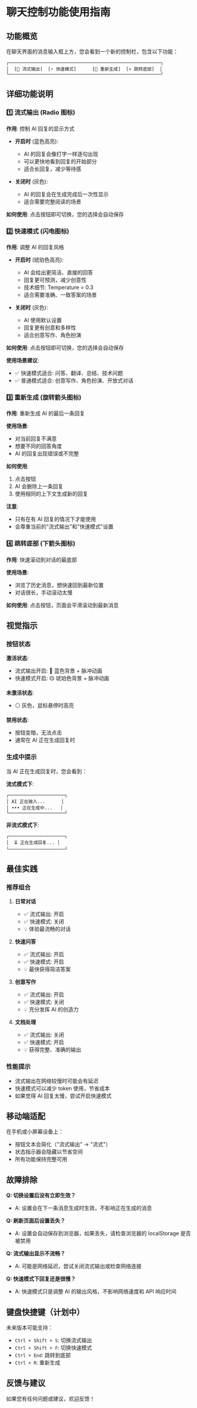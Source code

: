 # 聊天控制功能使用指南

## 功能概览

在聊天界面的消息输入框上方，您会看到一个新的控制栏，包含以下功能：

```
┌─────────────────────────────────────────────────────────┐
│  [🔵 流式输出]  [⚡ 快速模式]      [🔄 重新生成]  [⬇ 跳转底部]  │
└─────────────────────────────────────────────────────────┘
```

## 详细功能说明

### 1️⃣ 流式输出 (Radio 图标)

**作用**: 控制 AI 回复的显示方式

- **开启时** (蓝色高亮):
  - AI 的回复会像打字一样逐句出现
  - 可以更快地看到回复的开始部分
  - 适合长回复，减少等待感

- **关闭时** (灰色):
  - AI 的回复会在生成完成后一次性显示
  - 适合需要完整阅读的场景

**如何使用**: 点击按钮即可切换，您的选择会自动保存

### 2️⃣ 快速模式 (闪电图标)

**作用**: 调整 AI 的回复风格

- **开启时** (琥珀色高亮):
  - AI 会给出更简洁、直接的回答
  - 回复更可预测，减少创意性
  - 技术细节: Temperature = 0.3
  - 适合需要准确、一致答案的场景

- **关闭时** (灰色):
  - AI 使用默认设置
  - 回复更有创意和多样性
  - 适合创意写作、角色扮演

**如何使用**: 点击按钮即可切换，您的选择会自动保存

**使用场景建议**:
- ✅ 快速模式适合: 问答、翻译、总结、技术问题
- ✅ 普通模式适合: 创意写作、角色扮演、开放式对话

### 3️⃣ 重新生成 (旋转箭头图标)

**作用**: 重新生成 AI 的最后一条回复

**使用场景**:
- 对当前回复不满意
- 想要不同的回答角度
- AI 的回复出现错误或不完整

**如何使用**:
1. 点击按钮
2. AI 会删除上一条回复
3. 使用相同的上下文生成新的回复

**注意**: 
- 只有在有 AI 回复的情况下才能使用
- 会尊重当前的"流式输出"和"快速模式"设置

### 4️⃣ 跳转底部 (下箭头图标)

**作用**: 快速滚动到对话的最底部

**使用场景**:
- 浏览了历史消息，想快速回到最新位置
- 对话很长，手动滚动太慢

**如何使用**: 点击按钮，页面会平滑滚动到最新消息

## 视觉指示

### 按钮状态

**激活状态**:
- 流式输出开启: 🔵 蓝色背景 + 脉冲动画
- 快速模式开启: 🟡 琥珀色背景 + 脉冲动画

**未激活状态**:
- ⚪ 灰色，鼠标悬停时高亮

**禁用状态**:
- 按钮变暗，无法点击
- 通常在 AI 正在生成回复时

### 生成中提示

当 AI 正在生成回复时，您会看到：

**流式模式下**:
```
┌─────────────────────┐
│ AI 正在输入...      │
│ ••• 正在生成中...   │
└─────────────────────┘
```

**非流式模式下**:
```
┌─────────────────────┐
│  ⏳ 正在生成回复... │
└─────────────────────┘
```

## 最佳实践

### 推荐组合

1. **日常对话**
   - ✅ 流式输出: 开启
   - ✅ 快速模式: 关闭
   - 💡 体验最流畅的对话

2. **快速问答**
   - ✅ 流式输出: 开启
   - ✅ 快速模式: 开启
   - 💡 最快获得简洁答案

3. **创意写作**
   - ✅ 流式输出: 开启
   - ✅ 快速模式: 关闭
   - 💡 充分发挥 AI 的创造力

4. **文档处理**
   - ✅ 流式输出: 关闭
   - ✅ 快速模式: 开启
   - 💡 获得完整、准确的输出

### 性能提示

- 流式输出在网络较慢时可能会有延迟
- 快速模式可以减少 token 使用，节省成本
- 如果觉得 AI 回复太慢，尝试开启快速模式

## 移动端适配

在手机或小屏幕设备上：
- 按钮文本会简化（"流式输出" → "流式"）
- 状态指示器会隐藏以节省空间
- 所有功能保持完整可用

## 故障排除

**Q: 切换设置后没有立即生效？**
- A: 设置会在下一条消息生成时生效，不影响正在生成的消息

**Q: 刷新页面后设置丢失？**
- A: 设置会自动保存到浏览器，如果丢失，请检查浏览器的 localStorage 是否被禁用

**Q: 流式输出显示不流畅？**
- A: 可能是网络延迟，尝试关闭流式输出或检查网络连接

**Q: 快速模式下回复还是很慢？**
- A: 快速模式只是调整 AI 的输出风格，不影响网络速度和 API 响应时间

## 键盘快捷键（计划中）

未来版本可能支持：
- `Ctrl + Shift + S`: 切换流式输出
- `Ctrl + Shift + F`: 切换快速模式
- `Ctrl + End`: 跳转到底部
- `Ctrl + R`: 重新生成

## 反馈与建议

如果您有任何问题或建议，欢迎反馈！

